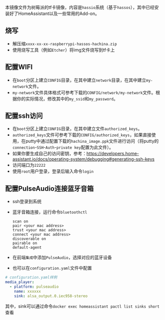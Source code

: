 本镜像文件为树莓派的tf卡镜像，内容是`hassio`系统（基于`hassos`），其中已经安装好了HomeAssistant以及一些常用的Add-on。

## 烧写

- 解压缩`xxxx-xx-xx-raspberrypi-hassos-hachina.zip`
- 使用烧写工具（例如`Etcher`）将img文件烧写到tf卡上

## 配置WIFI

- 在`boot`分区上建立`CONFIG`目录，在其中建立`network`目录，在其中建立`my-network`文件。
- `my-network`文件具体格式可参考下载的`CONFIG/network/my-network`文件。根据你的实际情况，修改其中的`my_ssid`和`my_password`。

## 配置ssh访问

- 在`boot`分区上建立`CONFIG`目录，在其中建立文件`authorized_keys`。
- `authorized_keys`文件可参考下载的`CONFIG/authorized_keys`，如果直接使用，在putty中通过配置下载的`hachina_image.ppk`文件进行访问（将putty的`connection`-`SSH`-`Auth`-`private key`配置为此文件）。
- 如果你要生成自己的访问密钥，参考：https://developers.home-assistant.io/docs/operating-system/debugging#generating-ssh-keys
- 访问端口为`22222`
- 使用`root`用户登录，登录后输入命令`login`

## 配置PulseAudio连接蓝牙音箱

- ssh登录到系统

- 蓝牙音箱连接，运行命令`bluetoothctl`

  ```
  scan on
  pair <your mac address>
  trust <your mac address>
  connect <your mac address>
  discoverable on
  pairable on
  default-agent 
  ```

- 在前端`集成`中添加`PulseAudio`，选择对应的蓝牙设备
- 也可以在`configuration.yaml`文件中配置

```yaml
# configuration.yaml样例
media_player:
  - platform: pulseaudio
    name: xxxxxx
    sink: alsa_output.0.iec958-stereo
```

其中，sink可以通过命令`docker exec homeassistant pactl list sinks short`查看
